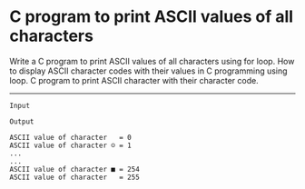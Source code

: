 # C program to print ASCII values of all characters
Write a C program to print ASCII values of all characters using for loop. How to display ASCII character codes with their values in C programming using loop. C program to print ASCII character with their character code.

_______________
```
Input

Output

ASCII value of character   = 0
ASCII value of character ☺ = 1
...
...
ASCII value of character ■ = 254
ASCII value of character   = 255
```
